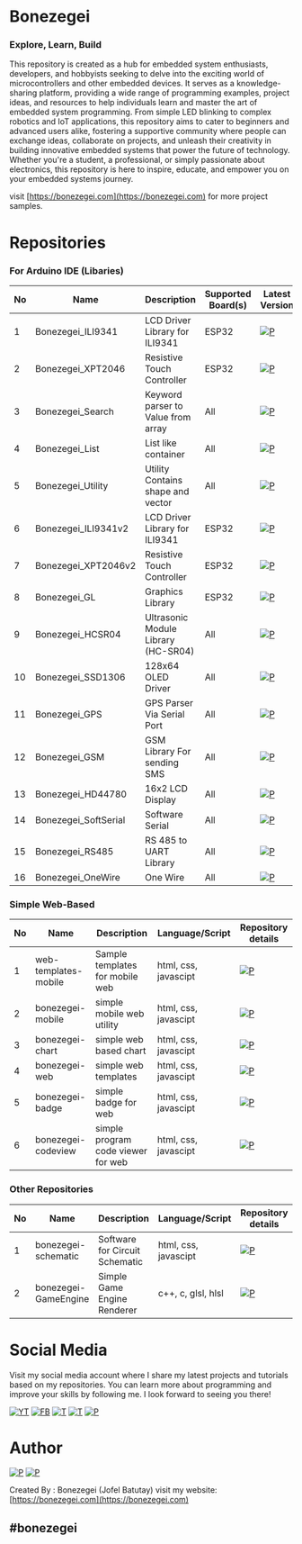 # Bonezegei
### Explore, Learn, Build 
This repository is created as a hub for embedded system enthusiasts, developers, and hobbyists seeking to delve into the exciting world of microcontrollers and other embedded devices. It serves as a knowledge-sharing platform, providing a wide range of programming examples, project ideas, and resources to help individuals learn and master the art of embedded system programming. From simple LED blinking to complex robotics and IoT applications, this repository aims to cater to beginners and advanced users alike, fostering a supportive community where people can exchange ideas, collaborate on projects, and unleash their creativity in building innovative embedded systems that power the future of technology. Whether you're a student, a professional, or simply passionate about electronics, this repository is here to inspire, educate, and empower you on your embedded systems journey.

visit [https://bonezegei.com](https://bonezegei.com) for more project samples.
# Repositories
### For Arduino IDE (Libaries)
| No | Name | Description| Supported Board(s) | Latest Version  |
|-----|-----|---|---|---|
|  1  | Bonezegei_ILI9341     | LCD Driver Library for ILI9341     |ESP32   |[![P](https://img.shields.io/github/v/release/bonezegei/Bonezegei_ILI9341)](https://github.com/bonezegei/Bonezegei_ILI9341)    |
|  2  | Bonezegei_XPT2046     | Resistive Touch Controller         |ESP32   |[![P](https://img.shields.io/github/v/release/bonezegei/Bonezegei_XPT2046)](https://github.com/bonezegei/Bonezegei_XPT2046)    |
|  3  | Bonezegei_Search      | Keyword parser to Value from array |All     |[![P](https://img.shields.io/github/v/release/bonezegei/Bonezegei_Search)](https://github.com/bonezegei/Bonezegei_Search)      |
|  4  | Bonezegei_List        | List like container                |All     |[![P](https://img.shields.io/github/v/release/bonezegei/Bonezegei_List)](https://github.com/bonezegei/Bonezegei_List)          |
|  5  | Bonezegei_Utility     | Utility Contains shape and vector  |All     |[![P](https://img.shields.io/github/v/release/bonezegei/Bonezegei_Utility)](https://github.com/bonezegei/Bonezegei_Utility)    |
|  6  | Bonezegei_ILI9341v2   | LCD Driver Library for ILI9341     |ESP32   |[![P](https://img.shields.io/github/v/release/bonezegei/Bonezegei_ILI9341v2)](https://github.com/bonezegei/Bonezegei_ILI9341v2)    |
|  7  | Bonezegei_XPT2046v2   | Resistive Touch Controller         |ESP32   |[![P](https://img.shields.io/github/v/release/bonezegei/Bonezegei_XPT2046v2)](https://github.com/bonezegei/Bonezegei_XPT2046v2)    |
|  8  | Bonezegei_GL          | Graphics Library                   |ESP32   |[![P](https://img.shields.io/github/v/release/bonezegei/Bonezegei_GL)](https://github.com/bonezegei/Bonezegei_GL)    |
|  9  | Bonezegei_HCSR04      | Ultrasonic Module Library (HC-SR04)|All     |[![P](https://img.shields.io/github/v/release/bonezegei/Bonezegei_HCSR04)](https://github.com/bonezegei/Bonezegei_HCSR04)    |
|  10 | Bonezegei_SSD1306     | 128x64 OLED Driver                 |All     |[![P](https://img.shields.io/github/v/release/bonezegei/Bonezegei_SSD1306)](https://github.com/bonezegei/Bonezegei_SSD1306)    |
|  11 | Bonezegei_GPS         | GPS Parser Via Serial Port         |All     |[![P](https://img.shields.io/github/v/release/bonezegei/Bonezegei_GPS)](https://github.com/bonezegei/Bonezegei_GPS)    |
|  12 | Bonezegei_GSM         | GSM Library For sending SMS        |All     |[![P](https://img.shields.io/github/v/release/bonezegei/Bonezegei_GSM)](https://github.com/bonezegei/Bonezegei_GSM)    |
|  13 | Bonezegei_HD44780     | 16x2 LCD Display                   |All     |[![P](https://img.shields.io/github/v/release/bonezegei/Bonezegei_HD44780)](https://github.com/bonezegei/Bonezegei_HD44780)    |
|  14 | Bonezegei_SoftSerial  | Software Serial                    |All     |[![P](https://img.shields.io/github/v/release/bonezegei/Bonezegei_SoftSerial)](https://github.com/bonezegei/Bonezegei_SoftSerial)    |
|  15 | Bonezegei_RS485       | RS 485 to UART Library             |All     |[![P](https://img.shields.io/github/v/release/bonezegei/Bonezegei_RS485)](https://github.com/bonezegei/Bonezegei_RS485)    |
|  16 | Bonezegei_OneWire     | One Wire                           |All     |[![P](https://img.shields.io/github/v/release/bonezegei/Bonezegei_OneWire)](https://github.com/bonezegei/Bonezegei_OneWire)    |


### Simple Web-Based 
| No | Name | Description| Language/Script | Repository details  |
|-----|-----|---|---|---|
|  1  | web-templates-mobile  | Sample templates for mobile web    |html, css, javascipt   |[![P](https://img.shields.io/badge/Samples-2-green)](https://github.com/bonezegei/web-templates-mobile) |
|  2  | bonezegei-mobile      | simple mobile web utility          |html, css, javascipt   |[![P](https://img.shields.io/badge/Samples-3-green)](https://github.com/bonezegei/bonezegei-mobile)     |
|  3  | bonezegei-chart       | simple web based chart             |html, css, javascipt   |[![P](https://img.shields.io/badge/Samples-0-red)](https://github.com/bonezegei/bonezegei-chart)     |
|  4  | bonezegei-web         | simple web templates               |html, css, javascipt   |[![P](https://img.shields.io/badge/Samples-0-red)](https://github.com/bonezegei/bonezegei-web)       |
|  5  | bonezegei-badge       | simple badge for web               |html, css, javascipt   |[![P](https://img.shields.io/badge/Samples-3-green)](https://github.com/bonezegei/bonezegei-badge)      |
|  6  | bonezegei-codeview    | simple program code viewer for web |html, css, javascipt   |[![P](https://img.shields.io/badge/Samples-0-red)](https://github.com/bonezegei/bonezegei-codeview)      |

### Other Repositories
| No | Name | Description| Language/Script | Repository details  |
|-----|-----|---|---|---|
|  1  | bonezegei-schematic       | Software for Circuit Schematic    |html, css, javascipt   |[![P](https://img.shields.io/badge/Samples-0-red)](https://github.com/bonezegei/bonezegei-schematic)      |
|  2  | bonezegei-GameEngine      | Simple Game Engine Renderer       |c++, c, glsl, hlsl     |[![P](https://img.shields.io/badge/Samples-0-red)](https://github.com/bonezegei/bonezegei-GameEngine)     |




# Social Media
Visit my social media account where I share my latest projects and tutorials based on my repositories. 
You can learn more about programming and improve your skills by following me. I look forward to seeing you there!

[![YT](https://img.shields.io/badge/bonezegei-%23FF0000.svg?style=for-the-badge&logo=YouTube&logoColor=white)](https://www.youtube.com/@bonezegei)
[![FB](https://img.shields.io/badge/bonezegei-%231877F2.svg?style=for-the-badge&logo=Facebook&logoColor=white)](https://www.facebook.com/bonezegei)
[![T](https://img.shields.io/badge/bonezegei-%23000000.svg?style=for-the-badge&logo=TikTok&logoColor=white)](https://www.tiktok.com/@bonezegei)
[![T](https://img.shields.io/badge/_bonezegei-%231DA1F2.svg?style=for-the-badge&logo=Twitter&logoColor=white)](https://twitter.com/_bonezegei)
[![P](https://img.shields.io/badge/bonezegei-%23E60023.svg?style=for-the-badge&logo=Pinterest&logoColor=white)](https://www.pinterest.ph/bonezegei/)



# Author
[![P](https://img.shields.io/badge/linkedin-%230077B5.svg?style=for-the-badge&logo=linkedin&logoColor=white)](https://www.linkedin.com/in/jofelbatutay)
[![P](https://img.shields.io/badge/ResearchGate-00CCBB?style=for-the-badge&logo=ResearchGate&logoColor=white)](https://www.researchgate.net/profile/Jofel-Batutay)


Created By : Bonezegei (Jofel Batutay)
visit my website:
[https://bonezegei.com](https://bonezegei.com)

## #bonezegei
